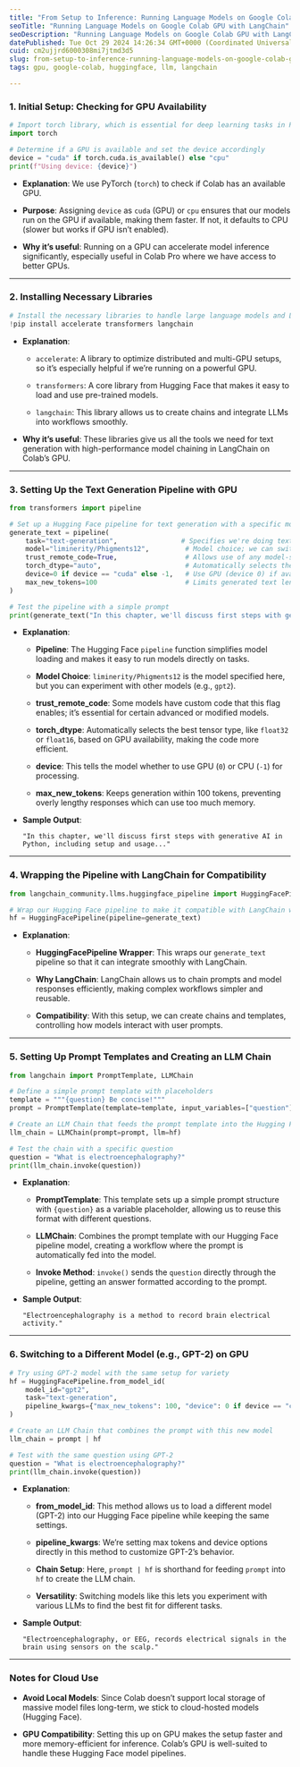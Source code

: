 ```yaml
---
title: "From Setup to Inference: Running Language Models on Google Colab GPU with LangChain"
seoTitle: "Running Language Models on Google Colab GPU with LangChain"
seoDescription: "Running Language Models on Google Colab GPU with LangChain"
datePublished: Tue Oct 29 2024 14:26:34 GMT+0000 (Coordinated Universal Time)
cuid: cm2ujjrd6000308mi7jtmd3d5
slug: from-setup-to-inference-running-language-models-on-google-colab-gpu-with-langchain
tags: gpu, google-colab, huggingface, llm, langchain

---
```


### **1\. Initial Setup: Checking for GPU Availability**

```python
# Import torch library, which is essential for deep learning tasks in PyTorch
import torch

# Determine if a GPU is available and set the device accordingly
device = "cuda" if torch.cuda.is_available() else "cpu"
print(f"Using device: {device}")
```

* **Explanation**: We use PyTorch (`torch`) to check if Colab has an available GPU.
    
* **Purpose**: Assigning `device` as `cuda` (GPU) or `cpu` ensures that our models run on the GPU if available, making them faster. If not, it defaults to CPU (slower but works if GPU isn’t enabled).
    
* **Why it’s useful**: Running on a GPU can accelerate model inference significantly, especially useful in Colab Pro where we have access to better GPUs.
    

---

### **2\. Installing Necessary Libraries**

```python
# Install the necessary libraries to handle large language models and LangChain functionality
!pip install accelerate transformers langchain
```

* **Explanation**:
    
    * `accelerate`: A library to optimize distributed and multi-GPU setups, so it’s especially helpful if we’re running on a powerful GPU.
        
    * `transformers`: A core library from Hugging Face that makes it easy to load and use pre-trained models.
        
    * `langchain`: This library allows us to create chains and integrate LLMs into workflows smoothly.
        
* **Why it’s useful**: These libraries give us all the tools we need for text generation with high-performance model chaining in LangChain on Colab’s GPU.
    

---

### **3\. Setting Up the Text Generation Pipeline with GPU**

```python
from transformers import pipeline

# Set up a Hugging Face pipeline for text generation with a specific model, set to use GPU if available
generate_text = pipeline(
    task="text-generation",                # Specifies we're doing text generation
    model="liminerity/Phigments12",         # Model choice; we can switch to "gpt2" or other models as needed
    trust_remote_code=True,                 # Allows use of any model-specific code if defined in the model’s repo
    torch_dtype="auto",                     # Automatically selects the best tensor type (float32/float16) for hardware
    device=0 if device == "cuda" else -1,   # Use GPU (device 0) if available, otherwise CPU (-1)
    max_new_tokens=100                      # Limits generated text length to 100 tokens for efficiency
)

# Test the pipeline with a simple prompt
print(generate_text("In this chapter, we'll discuss first steps with generative AI in Python."))
```

* **Explanation**:
    
    * **Pipeline**: The Hugging Face `pipeline` function simplifies model loading and makes it easy to run models directly on tasks.
        
    * **Model Choice**: `liminerity/Phigments12` is the model specified here, but you can experiment with other models (e.g., `gpt2`).
        
    * **trust\_remote\_code**: Some models have custom code that this flag enables; it’s essential for certain advanced or modified models.
        
    * **torch\_dtype**: Automatically selects the best tensor type, like `float32` or `float16`, based on GPU availability, making the code more efficient.
        
    * **device**: This tells the model whether to use GPU (`0`) or CPU (`-1`) for processing.
        
    * **max\_new\_tokens**: Keeps generation within 100 tokens, preventing overly lengthy responses which can use too much memory.
        
* **Sample Output**:
    
    ```plaintext
    "In this chapter, we'll discuss first steps with generative AI in Python, including setup and usage..."
    ```
    

---

### **4\. Wrapping the Pipeline with LangChain for Compatibility**

```python
from langchain_community.llms.huggingface_pipeline import HuggingFacePipeline

# Wrap our Hugging Face pipeline to make it compatible with LangChain workflows
hf = HuggingFacePipeline(pipeline=generate_text)
```

* **Explanation**:
    
    * **HuggingFacePipeline Wrapper**: This wraps our `generate_text` pipeline so that it can integrate smoothly with LangChain.
        
    * **Why LangChain**: LangChain allows us to chain prompts and model responses efficiently, making complex workflows simpler and reusable.
        
    * **Compatibility**: With this setup, we can create chains and templates, controlling how models interact with user prompts.
        

---

### **5\. Setting Up Prompt Templates and Creating an LLM Chain**

```python
from langchain import PromptTemplate, LLMChain

# Define a simple prompt template with placeholders
template = """{question} Be concise!"""
prompt = PromptTemplate(template=template, input_variables=["question"])

# Create an LLM Chain that feeds the prompt template into the Hugging Face pipeline model
llm_chain = LLMChain(prompt=prompt, llm=hf)

# Test the chain with a specific question
question = "What is electroencephalography?"
print(llm_chain.invoke(question))
```

* **Explanation**:
    
    * **PromptTemplate**: This template sets up a simple prompt structure with `{question}` as a variable placeholder, allowing us to reuse this format with different questions.
        
    * **LLMChain**: Combines the prompt template with our Hugging Face pipeline model, creating a workflow where the prompt is automatically fed into the model.
        
    * **Invoke Method**: `invoke()` sends the `question` directly through the pipeline, getting an answer formatted according to the prompt.
        
* **Sample Output**:
    
    ```plaintext
    "Electroencephalography is a method to record brain electrical activity."
    ```
    

---

### **6\. Switching to a Different Model (e.g., GPT-2) on GPU**

```python
# Try using GPT-2 model with the same setup for variety
hf = HuggingFacePipeline.from_model_id(
    model_id="gpt2",
    task="text-generation",
    pipeline_kwargs={"max_new_tokens": 100, "device": 0 if device == "cuda" else -1}
)

# Create an LLM Chain that combines the prompt with this new model
llm_chain = prompt | hf

# Test with the same question using GPT-2
question = "What is electroencephalography?"
print(llm_chain.invoke(question))
```

* **Explanation**:
    
    * **from\_model\_id**: This method allows us to load a different model (GPT-2) into our Hugging Face pipeline while keeping the same settings.
        
    * **pipeline\_kwargs**: We’re setting max tokens and device options directly in this method to customize GPT-2’s behavior.
        
    * **Chain Setup**: Here, `prompt | hf` is shorthand for feeding `prompt` into `hf` to create the LLM chain.
        
    * **Versatility**: Switching models like this lets you experiment with various LLMs to find the best fit for different tasks.
        
* **Sample Output**:
    
    ```plaintext
    "Electroencephalography, or EEG, records electrical signals in the brain using sensors on the scalp."
    ```
    

---

### **Notes for Cloud Use**

* **Avoid Local Models**: Since Colab doesn’t support local storage of massive model files long-term, we stick to cloud-hosted models (Hugging Face).
    
* **GPU Compatibility**: Setting this up on GPU makes the setup faster and more memory-efficient for inference. Colab’s GPU is well-suited to handle these Hugging Face model pipelines.